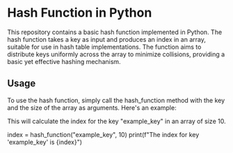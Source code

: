 # Hash Function in Python
This repository contains a basic hash function implemented in Python. The hash function takes a key as input and produces an index in an array, suitable for use in hash table implementations. The function aims to distribute keys uniformly across the array to minimize collisions, providing a basic yet effective hashing mechanism.

## Usage
To use the hash function, simply call the hash_function method with the key and the size of the array as arguments. Here's an example:

This will calculate the index for the key "example_key" in an array of size 10.

index = hash_function("example_key", 10)
print(f"The index for key 'example_key' is {index}")
